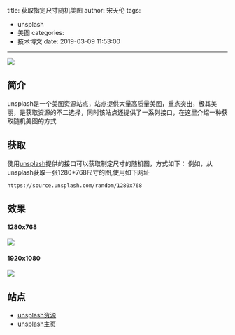 title: 获取指定尺寸随机美图
author: 宋天伦
tags:
  - unsplash
  - 美图
categories:
  - 技术博文
date: 2019-03-09 11:53:00
---
![](https://source.unsplash.com/random/1366x768)
## 简介
unsplash是一个美图资源站点，站点提供大量高质量美图，重点突出，极其美丽，是获取资源的不二选择，同时该站点还提供了一系列接口，在这里介绍一种获取随机美图的方式
## 获取
使用[unsplash](https://unsplash.com/)提供的接口可以获取制定尺寸的随机图，方式如下：
例如，从unsplash获取一张1280*768尺寸的图,使用如下网址
```
https://source.unsplash.com/random/1280x768
```
## 效果

#### 1280x768
![](https://source.unsplash.com/random/1280x768)
#### 1920x1080
![](https://source.unsplash.com/random/1920x1080)

## 站点
* [unsplash资源](https://source.unsplash.com/)
* [unsplash主页](https://unsplash.com/)